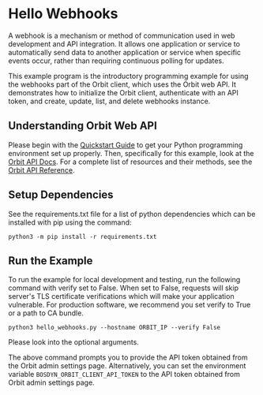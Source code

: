 <!--
Copyright (c) 2023 Boston Dynamics, Inc.  All rights reserved.

Downloading, reproducing, distributing or otherwise using the SDK Software
is subject to the terms and conditions of the Boston Dynamics Software
Development Kit License (20191101-BDSDK-SL).
-->

# Hello Webhooks

A webhook is a mechanism or method of communication used in web development and API integration. It allows one application or service to automatically send data to another application or service when specific events occur, rather than requiring continuous polling for updates.

This example program is the introductory programming example for using the webhooks part of the Orbit client, which uses the Orbit web API. It demonstrates how to initialize the Orbit client, authenticate with an API token, and create, update, list, and delete webhooks instance.

## Understanding Orbit Web API

Please begin with the [Quickstart Guide](../../../../docs/python/quickstart.md) to get your Python programming environment set up properly. Then, specifically for this example, look at the [Orbit API Docs](../../../../docs/concepts/orbit/orbit_api.md). For a complete list of resources and their methods, see the <a href="../../../../docs/orbit/docs.html">Orbit API Reference</a>.

## Setup Dependencies

See the requirements.txt file for a list of python dependencies which can be installed with pip using the command:

```
python3 -m pip install -r requirements.txt
```

## Run the Example

To run the example for local development and testing, run the following command with verify set to False. When set to False, requests will skip server's TLS certificate verifications which will make your application vulnerable. For production software, we recommend you set verify to True or a path to CA bundle.

```
python3 hello_webhooks.py --hostname ORBIT_IP --verify False
```

Please look into the optional arguments.

The above command prompts you to provide the API token obtained from the Orbit admin settings page. Alternatively, you can set the environment variable `BOSDYN_ORBIT_CLIENT_API_TOKEN` to the API token obtained from Orbit admin settings page.
